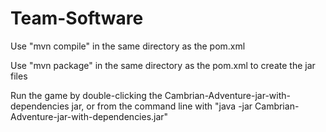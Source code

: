 # Team-Software

<p>Use "mvn compile" in the same directory as the pom.xml</p>
<p>Use "mvn package" in the same directory as the pom.xml to create the jar files</p>
<p>Run the game by double-clicking the Cambrian-Adventure-jar-with-dependencies jar, or from the command
line with "java -jar Cambrian-Adventure-jar-with-dependencies.jar"</p>
